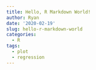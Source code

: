 ```yaml
---
title: Hello, R Markdown World!
author: Ryan
date: '2020-02-19'
slug: hello-r-markdown-world
categories:
  - R
tags:
  - plot
  - regression
---
```

